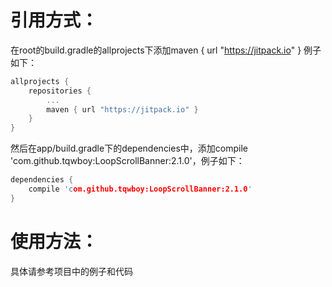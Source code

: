引用方式：
===

在root的build.gradle的allprojects下添加maven { url "https://jitpack.io" }
例子如下：
```c
allprojects {
	repositories {
		...
		maven { url "https://jitpack.io" }
	}
}
```

然后在app/build.gradle下的dependencies中，添加compile 'com.github.tqwboy:LoopScrollBanner:2.1.0'，例子如下：
```c
dependencies {
	compile 'com.github.tqwboy:LoopScrollBanner:2.1.0'
}
```

使用方法：
===
具体请参考项目中的例子和代码
